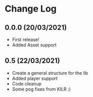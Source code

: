 Change Log
==========

0.0.0 (20/03/2021)
------------------
- First release!
- Added Asset support

0.5 (22/03/2021)
------------------
- Create a general structure for the lib
- Added player support
- Code cleanup
- Some pog fixes from KILR :)
